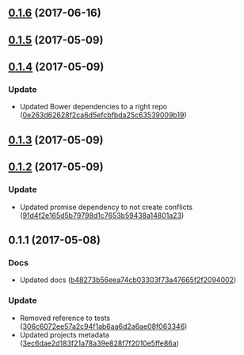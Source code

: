<a name="0.1.6"></a>
## [0.1.6](https://github.com/advanced-rest-client/arc-polyfills/compare/0.1.5...v0.1.6) (2017-06-16)




<a name="0.1.5"></a>
## [0.1.5](https://github.com/advanced-rest-client/arc-polyfills/compare/0.1.4...v0.1.5) (2017-05-09)




<a name="0.1.4"></a>
## [0.1.4](https://github.com/advanced-rest-client/arc-polyfills/compare/0.1.3...v0.1.4) (2017-05-09)


### Update

* Updated Bower dependencies to a right repo ([0e263d62628f2ca6d5efcbfbda25c63539009b19](https://github.com/advanced-rest-client/arc-polyfills/commit/0e263d62628f2ca6d5efcbfbda25c63539009b19))



<a name="0.1.3"></a>
## [0.1.3](https://github.com/advanced-rest-client/arc-polyfills/compare/0.1.2...v0.1.3) (2017-05-09)




<a name="0.1.2"></a>
## [0.1.2](https://github.com/advanced-rest-client/arc-polyfills/compare/0.1.1...v0.1.2) (2017-05-09)


### Update

* Updated promise dependency to not create conflicts ([91d4f2e165d5b79798d1c7653b59438a14801a23](https://github.com/advanced-rest-client/arc-polyfills/commit/91d4f2e165d5b79798d1c7653b59438a14801a23))



<a name="0.1.1"></a>
## 0.1.1 (2017-05-08)


### Docs

* Updated docs ([b48273b56eea74cb03303f73a47665f2f2094002](https://github.com/advanced-rest-client/arc-polyfills/commit/b48273b56eea74cb03303f73a47665f2f2094002))

### Update

* Removed reference to tests ([306c6072ee57a2c94f1ab6aa6d2a6ae08f063346](https://github.com/advanced-rest-client/arc-polyfills/commit/306c6072ee57a2c94f1ab6aa6d2a6ae08f063346))
* Updated projects metadata ([3ec6dae2d183f21a78a39e828f7f2010e5ffe86a](https://github.com/advanced-rest-client/arc-polyfills/commit/3ec6dae2d183f21a78a39e828f7f2010e5ffe86a))




